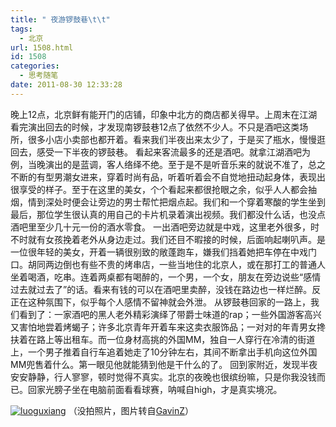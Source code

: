 ```yaml
---
title: " 夜游锣鼓巷\t\t"
tags:
  - 北京
url: 1508.html
id: 1508
categories:
  - 思考随笔
date: 2011-08-30 12:33:28
---
```


晚上12点，北京鲜有能开门的店铺，印象中北方的商店都关得早。上周末在江湖看完演出回去的时候，才发现南锣鼓巷12点了依然不少人。不只是酒吧这类场所，很多小店小卖部也都开着。看来我们半夜出来太少了，于是买了瓶水，慢慢逛回去，感受一下半夜的锣鼓巷。 看起来客流最多的还是酒吧。就拿江湖酒吧为例，当晚演出的是蓝调，客人络绎不绝。至于是不是听音乐来的就说不准了，总之不断的有型男潮女进来，穿着时尚有品，听着听着会不自觉地扭动起身体，表现出很享受的样子。至于在这里的美女，个个看起来都很抢眼之余，似乎人人都会抽烟，情到深处时便会让旁边的男士帮忙把烟点起。我们和一个穿着寒酸的学生坐到最后，那位学生很认真的用自己的卡片机录着演出视频。我们都没什么话，也没点酒吧里至少几十元一份的酒水零食。 一出酒吧旁边就是中戏，这里老外很多，时不时就有女孩挽着老外从身边走过。我们还目不暇接的时候，后面响起喇叭声。是一位很年轻的美女，开着一辆很别致的敞蓬跑车，嫌我们挡着她把车停在中戏门口。胡同两边倒也有些不贵的烤串店，一些当地住的北京人，或在那打工的普通人坐着喝酒，吃串。连着两桌都有喝醉的，一个男，一个女，朋友在旁边说些“感情过去就过去了”的话。看来有钱的可以在酒吧里卖醉，没钱在路边也一样烂醉。反正在这种氛围下，似乎每个人感情不留神就会外泄。 从锣鼓巷回家的一路上，我们看到了：一家酒吧的黑人老外精彩演绎了带爵士味道的rap；一些外国游客高兴又害怕地尝着烤蝎子；许多北京青年开着车来这卖衣服饰品；一对对的年青男女搀扶着在路上等出租车。而一位身材高挑的外国MM，独自一人穿行在冷清的街道上，一个男子推着自行车追着她走了10分钟左右，其间不断拿出手机向这位外国MM兜售着什么。第一眼见他就能猜到他是干什么的了。 回到家附近，发现半夜安安静静，行人寥寥，顿时觉得不真实。北京的夜晚也很缤纷嘛，只是你我没钱而已。回家光膀子坐在电脑前面看看球赛，呐喊自high，才是真实境况。

[![](../../../images/2011/08/luoguxiang.jpg "luoguxiang")](http://www.flickr.com/photos/gavinz/3056691349/) （没拍照片，图片转自[GavinZ](http://www.flickr.com/photos/gavinz/3056691349/)）